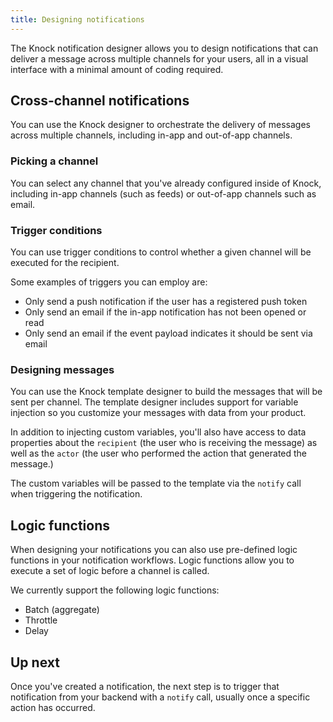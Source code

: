 ```yaml
---
title: Designing notifications
---
```


The Knock notification designer allows you to design notifications that can deliver a
message across multiple channels for your users, all in a visual interface with a minimal amount
of coding required.

## Cross-channel notifications

You can use the Knock designer to orchestrate the delivery of messages across multiple channels, including
in-app and out-of-app channels.

### Picking a channel

You can select any channel that you've already configured inside of Knock, including in-app channels (such as feeds)
or out-of-app channels such as email.

### Trigger conditions

You can use trigger conditions to control whether a given channel will be executed for the recipient.

Some examples of triggers you can employ are:
- Only send a push notification if the user has a registered push token
- Only send an email if the in-app notification has not been opened or read
- Only send an email if the event payload indicates it should be sent via email

### Designing messages

You can use the Knock template designer to build the messages that will be sent per
channel. The template designer includes support for variable injection so you customize your messages with data from your product.

In addition to injecting custom variables, you'll also have access to data properties about the `recipient` (the user who
is receiving the message) as well as the `actor` (the user who performed the action that generated
the message.)

The custom variables will be passed to the template via the `notify` call when triggering the notification.

## Logic functions

When designing your notifications you can also use pre-defined logic functions in your notification
workflows. Logic functions allow you to execute a set of logic before a channel is called.

We currently support the following logic functions:

- Batch (aggregate)
- Throttle
- Delay

## Up next

Once you've created a notification, the next step is to trigger that notification from your backend with a `notify` call, usually
once a specific action has occurred.
